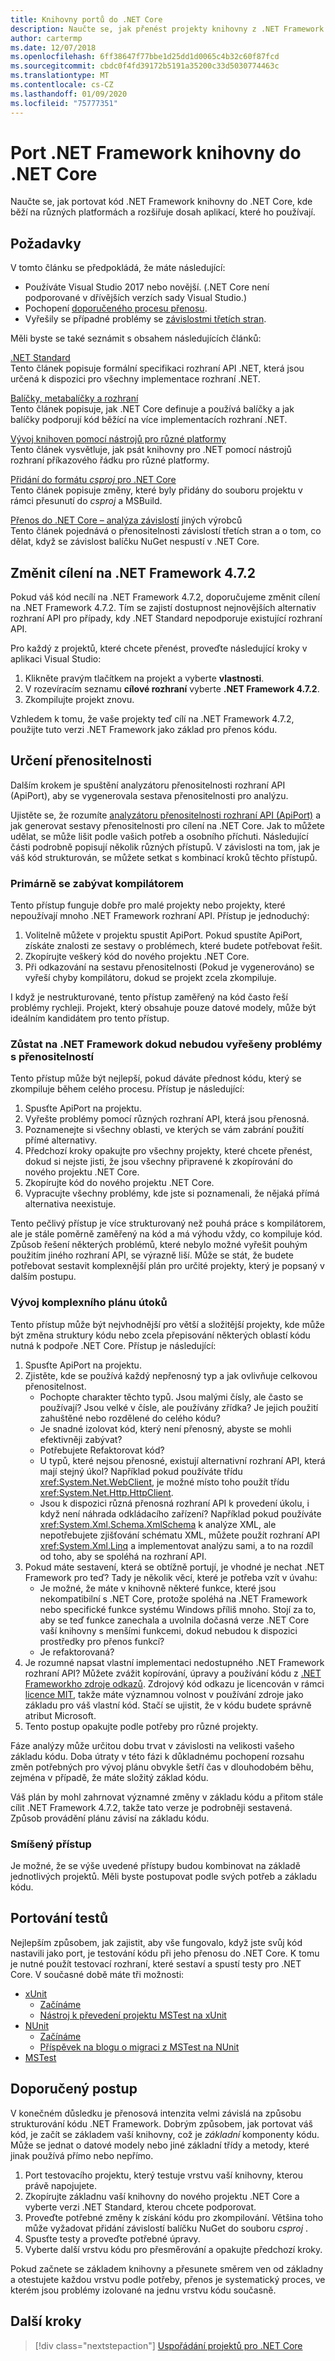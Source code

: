 ```yaml
---
title: Knihovny portů do .NET Core
description: Naučte se, jak přenést projekty knihovny z .NET Framework do .NET Core.
author: cartermp
ms.date: 12/07/2018
ms.openlocfilehash: 6ff38647f77bbe1d25dd1d0065c4b32c60f87fcd
ms.sourcegitcommit: cbdc0f4fd39172b5191a35200c33d5030774463c
ms.translationtype: MT
ms.contentlocale: cs-CZ
ms.lasthandoff: 01/09/2020
ms.locfileid: "75777351"
---
```

# <a name="port-net-framework-libraries-to-net-core"></a>Port .NET Framework knihovny do .NET Core

Naučte se, jak portovat kód .NET Framework knihovny do .NET Core, kde běží na různých platformách a rozšiřuje dosah aplikací, které ho používají.

## <a name="prerequisites"></a>Požadavky

V tomto článku se předpokládá, že máte následující:

- Používáte Visual Studio 2017 nebo novější. (.NET Core není podporované v dřívějších verzích sady Visual Studio.)
- Pochopení [doporučeného procesu přenosu](index.md).
- Vyřešily se případné problémy se [závislostmi třetích stran](third-party-deps.md).

Měli byste se také seznámit s obsahem následujících článků:

[.NET Standard](../../standard/net-standard.md)\
Tento článek popisuje formální specifikaci rozhraní API .NET, která jsou určená k dispozici pro všechny implementace rozhraní .NET.

[Balíčky, metabalíčky a rozhraní](../packages.md)\
Tento článek popisuje, jak .NET Core definuje a používá balíčky a jak balíčky podporují kód běžící na více implementacích rozhraní .NET.

[Vývoj knihoven pomocí nástrojů pro různé platformy](../tutorials/libraries.md)\
Tento článek vysvětluje, jak psát knihovny pro .NET pomocí nástrojů rozhraní příkazového řádku pro různé platformy.

[Přidání do formátu *csproj* pro .NET Core](../tools/csproj.md)\
Tento článek popisuje změny, které byly přidány do souboru projektu v rámci přesunutí do *csproj* a MSBuild.

[Přenos do .NET Core – analýza závislostí](third-party-deps.md) jiných výrobců\
Tento článek pojednává o přenositelnosti závislostí třetích stran a o tom, co dělat, když se závislost balíčku NuGet nespustí v .NET Core.

## <a name="retarget-to-net-framework-472"></a>Změnit cílení na .NET Framework 4.7.2

Pokud váš kód necílí na .NET Framework 4.7.2, doporučujeme změnit cílení na .NET Framework 4.7.2. Tím se zajistí dostupnost nejnovějších alternativ rozhraní API pro případy, kdy .NET Standard nepodporuje existující rozhraní API.

Pro každý z projektů, které chcete přenést, proveďte následující kroky v aplikaci Visual Studio:

1. Klikněte pravým tlačítkem na projekt a vyberte **vlastnosti**.
1. V rozevíracím seznamu **cílové rozhraní** vyberte **.NET Framework 4.7.2**.
1. Zkompilujte projekt znovu.

Vzhledem k tomu, že vaše projekty teď cílí na .NET Framework 4.7.2, použijte tuto verzi .NET Framework jako základ pro přenos kódu.

## <a name="determine-portability"></a>Určení přenositelnosti

Dalším krokem je spuštění analyzátoru přenositelnosti rozhraní API (ApiPort), aby se vygenerovala sestava přenositelnosti pro analýzu.

Ujistěte se, že rozumíte [analyzátoru přenositelnosti rozhraní API (ApiPort)](../../standard/analyzers/portability-analyzer.md) a jak generovat sestavy přenositelnosti pro cílení na .NET Core. Jak to můžete udělat, se může lišit podle vašich potřeb a osobního příchuti. Následující části podrobně popisují několik různých přístupů. V závislosti na tom, jak je váš kód strukturován, se můžete setkat s kombinací kroků těchto přístupů.

### <a name="deal-primarily-with-the-compiler"></a>Primárně se zabývat kompilátorem

Tento přístup funguje dobře pro malé projekty nebo projekty, které nepoužívají mnoho .NET Framework rozhraní API. Přístup je jednoduchý:

1. Volitelně můžete v projektu spustit ApiPort. Pokud spustíte ApiPort, získáte znalosti ze sestavy o problémech, které budete potřebovat řešit.
1. Zkopírujte veškerý kód do nového projektu .NET Core.
1. Při odkazování na sestavu přenositelnosti (Pokud je vygenerováno) se vyřeší chyby kompilátoru, dokud se projekt zcela zkompiluje.

I když je nestrukturované, tento přístup zaměřený na kód často řeší problémy rychleji. Projekt, který obsahuje pouze datové modely, může být ideálním kandidátem pro tento přístup.

### <a name="stay-on-the-net-framework-until-portability-issues-are-resolved"></a>Zůstat na .NET Framework dokud nebudou vyřešeny problémy s přenositelností

Tento přístup může být nejlepší, pokud dáváte přednost kódu, který se zkompiluje během celého procesu. Přístup je následující:

1. Spusťte ApiPort na projektu.
1. Vyřešte problémy pomocí různých rozhraní API, která jsou přenosná.
1. Poznamenejte si všechny oblasti, ve kterých se vám zabrání použití přímé alternativy.
1. Předchozí kroky opakujte pro všechny projekty, které chcete přenést, dokud si nejste jisti, že jsou všechny připravené k zkopírování do nového projektu .NET Core.
1. Zkopírujte kód do nového projektu .NET Core.
1. Vypracujte všechny problémy, kde jste si poznamenali, že nějaká přímá alternativa neexistuje.

Tento pečlivý přístup je více strukturovaný než pouhá práce s kompilátorem, ale je stále poměrně zaměřený na kód a má výhodu vždy, co kompiluje kód. Způsob řešení některých problémů, které nebylo možné vyřešit pouhým použitím jiného rozhraní API, se výrazně liší. Může se stát, že budete potřebovat sestavit komplexnější plán pro určité projekty, který je popsaný v dalším postupu.

### <a name="develop-a-comprehensive-plan-of-attack"></a>Vývoj komplexního plánu útoků

Tento přístup může být nejvhodnější pro větší a složitější projekty, kde může být změna struktury kódu nebo zcela přepisování některých oblastí kódu nutná k podpoře .NET Core. Přístup je následující:

1. Spusťte ApiPort na projektu.
1. Zjistěte, kde se používá každý nepřenosný typ a jak ovlivňuje celkovou přenositelnost.
   - Pochopte charakter těchto typů. Jsou malými čísly, ale často se používají? Jsou velké v čísle, ale používány zřídka? Je jejich použití zahuštěné nebo rozdělené do celého kódu?
   - Je snadné izolovat kód, který není přenosný, abyste se mohli efektivněji zabývat?
   - Potřebujete Refaktorovat kód?
   - U typů, které nejsou přenosné, existují alternativní rozhraní API, která mají stejný úkol? Například pokud používáte třídu <xref:System.Net.WebClient>, je možné místo toho použít třídu <xref:System.Net.Http.HttpClient>.
   - Jsou k dispozici různá přenosná rozhraní API k provedení úkolu, i když není náhrada odkládacího zařízení? Například pokud používáte <xref:System.Xml.Schema.XmlSchema> k analýze XML, ale nepotřebujete zjišťování schématu XML, můžete použít rozhraní API <xref:System.Xml.Linq> a implementovat analýzu sami, a to na rozdíl od toho, aby se spoléhá na rozhraní API.
1. Pokud máte sestavení, která se obtížně portují, je vhodné je nechat .NET Framework pro teď? Tady je několik věcí, které je potřeba vzít v úvahu:
   - Je možné, že máte v knihovně některé funkce, které jsou nekompatibilní s .NET Core, protože spoléhá na .NET Framework nebo specifické funkce systému Windows příliš mnoho. Stojí za to, aby se teď funkce zanechala a uvolnila dočasná verze .NET Core vaší knihovny s menšími funkcemi, dokud nebudou k dispozici prostředky pro přenos funkcí?
   - Je refaktorovaná?
1. Je rozumné napsat vlastní implementaci nedostupného .NET Framework rozhraní API?
   Můžete zvážit kopírování, úpravy a používání kódu z [.NET Frameworkho zdroje odkazů](https://github.com/Microsoft/referencesource). Zdrojový kód odkazu je licencován v rámci [licence MIT](https://github.com/Microsoft/referencesource/blob/master/LICENSE.txt), takže máte významnou volnost v používání zdroje jako základu pro váš vlastní kód. Stačí se ujistit, že v kódu budete správně atribut Microsoft.
1. Tento postup opakujte podle potřeby pro různé projekty.
 
Fáze analýzy může určitou dobu trvat v závislosti na velikosti vašeho základu kódu. Doba útraty v této fázi k důkladnému pochopení rozsahu změn potřebných pro vývoj plánu obvykle šetří čas v dlouhodobém běhu, zejména v případě, že máte složitý základ kódu.

Váš plán by mohl zahrnovat významné změny v základu kódu a přitom stále cílit .NET Framework 4.7.2, takže tato verze je podrobněji sestavená. Způsob provádění plánu závisí na základu kódu.

### <a name="mixed-approach"></a>Smíšený přístup

Je možné, že se výše uvedené přístupy budou kombinovat na základě jednotlivých projektů. Měli byste postupovat podle svých potřeb a základu kódu.

## <a name="port-your-tests"></a>Portování testů

Nejlepším způsobem, jak zajistit, aby vše fungovalo, když jste svůj kód nastavili jako port, je testování kódu při jeho přenosu do .NET Core. K tomu je nutné použít testovací rozhraní, které sestaví a spustí testy pro .NET Core. V současné době máte tři možnosti:

- [xUnit](https://xunit.github.io/)
  - [Začínáme](https://xunit.github.io/docs/getting-started-dotnet-core.html)
  - [Nástroj k převedení projektu MSTest na xUnit](https://github.com/dotnet/codeformatter/tree/master/src/XUnitConverter)
- [NUnit](https://nunit.org/)
  - [Začínáme](https://github.com/nunit/docs/wiki/Installation)
  - [Příspěvek na blogu o migraci z MSTest na NUnit](https://www.florian-rappl.de/News/Page/275/convert-mstest-to-nunit)
- [MSTest](/visualstudio/test/unit-test-basics)

## <a name="recommended-approach"></a>Doporučený postup

V konečném důsledku je přenosová intenzita velmi závislá na způsobu strukturování kódu .NET Framework. Dobrým způsobem, jak portovat váš kód, je začít se základem vaší knihovny, což je *základní* komponenty kódu. Může se jednat o datové modely nebo jiné základní třídy a metody, které jinak používá přímo nebo nepřímo.

1. Port testovacího projektu, který testuje vrstvu vaší knihovny, kterou právě napojujete.
1. Zkopírujte základnu vaší knihovny do nového projektu .NET Core a vyberte verzi .NET Standard, kterou chcete podporovat.
1. Proveďte potřebné změny k získání kódu pro zkompilování. Většina toho může vyžadovat přidání závislostí balíčku NuGet do souboru *csproj* .
1. Spusťte testy a proveďte potřebné úpravy.
1. Vyberte další vrstvu kódu pro přesměrování a opakujte předchozí kroky.

Pokud začnete se základem knihovny a přesunete směrem ven od základny a otestujete každou vrstvu podle potřeby, přenos je systematický proces, ve kterém jsou problémy izolované na jednu vrstvu kódu současně.

## <a name="next-steps"></a>Další kroky

>[!div class="nextstepaction"]
>[Uspořádání projektů pro .NET Core](project-structure.md)
